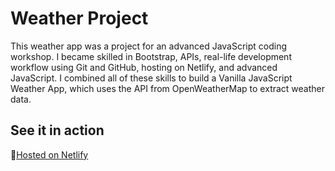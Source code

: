 # Weather Project

This weather app was a project for an advanced JavaScript coding workshop. I became skilled in Bootstrap, APIs, real-life development workflow using Git and GitHub, hosting on Netlify, and advanced JavaScript. I combined all of these skills to build a Vanilla JavaScript Weather App, which uses the API from OpenWeatherMap to extract weather data.

## See it in action
🔗[Hosted on Netlify](https://weather-project-app.netlify.app/)
